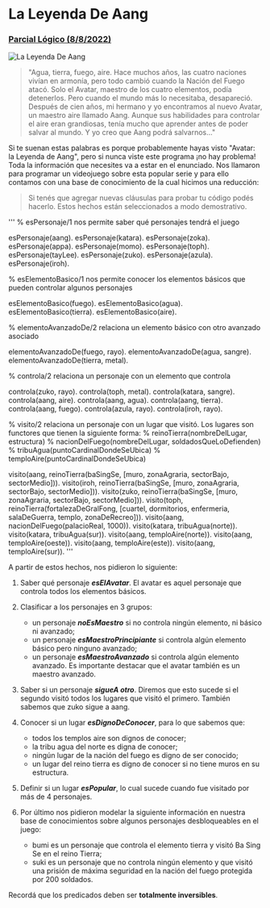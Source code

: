 # La Leyenda De Aang
### [Parcial Lógico (8/8/2022)](https://docs.google.com/document/d/1JnUK5gOi2uG9iiSYCxelWy_ARHnOpy8UbtDP2o9gNvI/edit)

![La Leyenda De Aang](https://images.squarespace-cdn.com/content/v1/5bdb6f2d55b02c19d5ca0d38/1585329289640-G7Z2NOT3VDJDJDY4OZHS/avatar-the-last-airbender-last-air-bender-wallpaper.jpg?format=1000w)

>"Agua, tierra, fuego, aire. Hace muchos años, las cuatro naciones vivían en armonía, pero todo cambió cuando la Nación del Fuego atacó. Solo el Avatar, maestro de los cuatro elementos, podía detenerlos. Pero cuando el mundo más lo necesitaba, desapareció. Después de cien años, mi hermano y yo encontramos al nuevo Avatar, un maestro aire llamado Aang. Aunque sus habilidades para controlar el aire eran grandiosas, tenía mucho que aprender antes de poder salvar al mundo. Y yo creo que Aang podrá salvarnos..."

Si te suenan estas palabras es porque probablemente hayas visto "Avatar: la Leyenda de Aang", pero si nunca viste este programa ¡no hay problema! Toda la información que necesites va a estar en el enunciado. Nos llamaron para programar un videojuego sobre esta popular serie y para ello contamos con una base de conocimiento de la cual hicimos una reducción:

>Si tenés que agregar nuevas cláusulas para probar tu código podés hacerlo. Estos hechos están seleccionados a modo demostrativo.

'''
% esPersonaje/1 nos permite saber qué personajes tendrá el juego

esPersonaje(aang).
esPersonaje(katara).
esPersonaje(zoka).
esPersonaje(appa).
esPersonaje(momo).
esPersonaje(toph).
esPersonaje(tayLee).
esPersonaje(zuko).
esPersonaje(azula).
esPersonaje(iroh).

% esElementoBasico/1 nos permite conocer los elementos básicos que pueden controlar algunos personajes

esElementoBasico(fuego).
esElementoBasico(agua).
esElementoBasico(tierra).
esElementoBasico(aire).

% elementoAvanzadoDe/2 relaciona un elemento básico con otro avanzado asociado

elementoAvanzadoDe(fuego, rayo).
elementoAvanzadoDe(agua, sangre).
elementoAvanzadoDe(tierra, metal).

% controla/2 relaciona un personaje con un elemento que controla

controla(zuko, rayo).
controla(toph, metal).
controla(katara, sangre).
controla(aang, aire).
controla(aang, agua).
controla(aang, tierra).
controla(aang, fuego).
controla(azula, rayo).
controla(iroh, rayo).

% visito/2 relaciona un personaje con un lugar que visitó. Los lugares son functores que tienen la siguiente forma:
% reinoTierra(nombreDelLugar, estructura)
% nacionDelFuego(nombreDelLugar, soldadosQueLoDefienden)
% tribuAgua(puntoCardinalDondeSeUbica)
% temploAire(puntoCardinalDondeSeUbica)

visito(aang, reinoTierra(baSingSe, [muro, zonaAgraria, sectorBajo, sectorMedio])).
visito(iroh, reinoTierra(baSingSe, [muro, zonaAgraria, sectorBajo, sectorMedio])).
visito(zuko, reinoTierra(baSingSe, [muro, zonaAgraria, sectorBajo, sectorMedio])).
visito(toph, reinoTierra(fortalezaDeGralFong, [cuartel, dormitorios, enfermeria, salaDeGuerra, templo, zonaDeRecreo])).
visito(aang, nacionDelFuego(palacioReal, 1000)).
visito(katara, tribuAgua(norte)).
visito(katara, tribuAgua(sur)).
visito(aang, temploAire(norte)).
visito(aang, temploAire(oeste)).
visito(aang, temploAire(este)).
visito(aang, temploAire(sur)).
'''

A partir de estos hechos, nos pidieron lo siguiente:

1. Saber qué personaje ***esElAvatar***. El avatar es aquel personaje que controla todos los elementos básicos.
   
2. Clasificar a los personajes en 3 grupos:
    - un personaje ***noEsMaestro*** si no controla ningún elemento, ni básico ni avanzado;
    - un personaje ***esMaestroPrincipiante*** si controla algún elemento básico pero ninguno avanzado;
    - un personaje ***esMaestroAvanzado*** si controla algún elemento avanzado. Es importante destacar que el avatar también es un maestro avanzado.

3. Saber si un personaje ***sigueA otro***. Diremos que esto sucede si el segundo visitó todos los lugares que visitó el primero. También sabemos que zuko sigue a aang.
   
4. Conocer si un lugar ***esDignoDeConocer***, para lo que sabemos que:
    - todos los templos aire son dignos de conocer;
    - la tribu agua del norte es digna de conocer;
    - ningún lugar de la nación del fuego es digno de ser conocido;
    - un lugar del reino tierra es digno de conocer si no tiene muros en su estructura. 

5. Definir si un lugar ***esPopular***, lo cual sucede cuando fue visitado por más de 4 personajes. 
   
6. Por último nos pidieron modelar la siguiente información en nuestra base de conocimientos sobre algunos personajes desbloqueables en el juego:
    - bumi es un personaje que controla el elemento tierra y visitó Ba Sing Se en el reino Tierra;
    - suki es un personaje que no controla ningún elemento y que visitó una prisión de máxima seguridad en la nación del fuego protegida por 200 soldados. 

 Recordá que los predicados deben ser **totalmente inversibles**.

